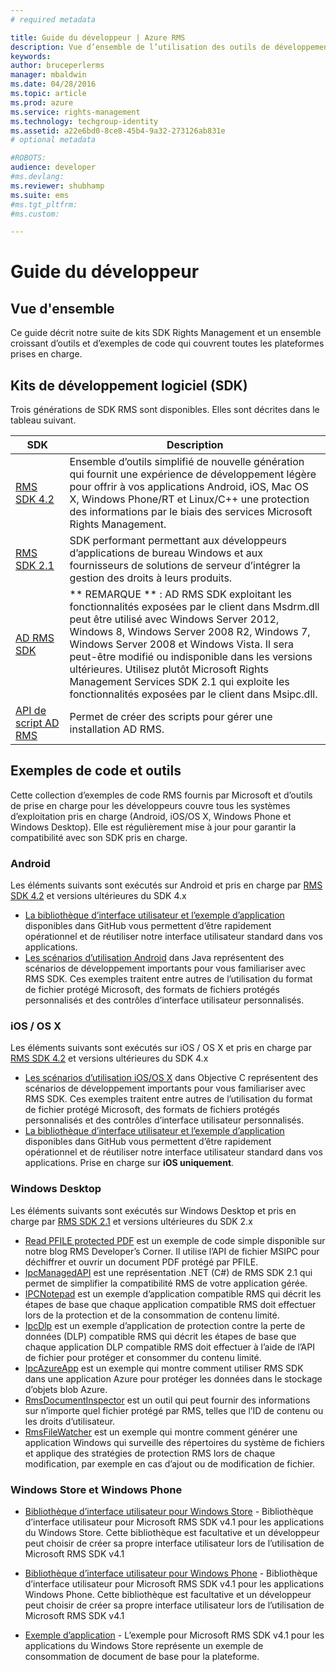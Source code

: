 ```yaml
---
# required metadata

title: Guide du développeur | Azure RMS
description: Vue d’ensemble de l’utilisation des outils de développement ; SDK, bibliothèques supplémentaires et exemples de code.
keywords:
author: bruceperlerms
manager: mbaldwin
ms.date: 04/28/2016
ms.topic: article
ms.prod: azure
ms.service: rights-management
ms.technology: techgroup-identity
ms.assetid: a22e6bd0-8ce8-45b4-9a32-273126ab831e
# optional metadata

#ROBOTS:
audience: developer
#ms.devlang:
ms.reviewer: shubhamp
ms.suite: ems
#ms.tgt_pltfrm:
#ms.custom:

---
```


# Guide du développeur

## Vue d'ensemble ##
Ce guide décrit notre suite de kits SDK Rights Management et un ensemble croissant d’outils et d’exemples de code qui couvrent toutes les plateformes prises en charge. 

## Kits de développement logiciel (SDK) ##
Trois générations de SDK RMS sont disponibles. Elles sont décrites dans le tableau suivant.

| SDK | Description |
|------|---------|
| [RMS SDK 4.2](active-directory-rights-management-services-multi-platform-thin-client-sdk-portal.md) | Ensemble d’outils simplifié de nouvelle génération qui fournit une expérience de développement légère pour offrir à vos applications Android, iOS, Mac OS X, Windows Phone/RT et Linux/C++ une protection des informations par le biais des services Microsoft Rights Management. |
| [RMS SDK 2.1](microsoft-information-protection-and-control-client-portal.md) | SDK performant permettant aux développeurs d’applications de bureau Windows et aux fournisseurs de solutions de serveur d’intégrer la gestion des droits à leurs produits.|
|[AD RMS SDK](https://msdn.microsoft.com/en-us/library/cc530379(v=vs.85).aspx)|** REMARQUE ** : AD RMS SDK exploitant les fonctionnalités exposées par le client dans Msdrm.dll peut être utilisé avec Windows Server 2012, Windows 8, Windows Server 2008 R2, Windows 7, Windows Server 2008 et Windows Vista. Il sera peut-être modifié ou indisponible dans les versions ultérieures. Utilisez plutôt Microsoft Rights Management Services SDK 2.1 qui exploite les fonctionnalités exposées par le client dans Msipc.dll.|
|[API de script AD RMS](https://msdn.microsoft.com/en-us/library/bb968797(v=vs.85).aspx)| Permet de créer des scripts pour gérer une installation AD RMS.|

## Exemples de code et outils
Cette collection d’exemples de code RMS fournis par Microsoft et d’outils de prise en charge pour les développeurs couvre tous les systèmes d’exploitation pris en charge (Android, iOS/OS X, Windows Phone et Windows Desktop). Elle est régulièrement mise à jour pour garantir la compatibilité avec son SDK pris en charge.

### Android

Les éléments suivants sont exécutés sur Android et pris en charge par [RMS SDK 4.2](active-directory-rights-management-services-multi-platform-thin-client-sdk-portal.md) et versions ultérieures du SDK 4.x

- [La bibliothèque d’interface utilisateur et l’exemple d’application](https://github.com/AzureAD/rms-sdk-ui-for-android) disponibles dans GitHub vous permettent d’être rapidement opérationnel et de réutiliser notre interface utilisateur standard dans vos applications.
- [Les scénarios d’utilisation Android](https://msdn.microsoft.com/en-us/library/dn758246(v=vs.85).aspx) dans Java représentent des scénarios de développement importants pour vous familiariser avec RMS SDK. Ces exemples traitent entre autres de l’utilisation du format de fichier protégé Microsoft, des formats de fichiers protégés personnalisés et des contrôles d’interface utilisateur personnalisés.

### iOS / OS X

Les éléments suivants sont exécutés sur iOS / OS X et pris en charge par [RMS SDK 4.2](active-directory-rights-management-services-multi-platform-thin-client-sdk-portal.md) et versions ultérieures du SDK 4.x

- [Les scénarios d’utilisation iOS/OS X](https://msdn.microsoft.com/en-us/library/dn758307(v=vs.85).aspx) dans Objective C représentent des scénarios de développement importants pour vous familiariser avec RMS SDK. Ces exemples traitent entre autres de l’utilisation du format de fichier protégé Microsoft, des formats de fichiers protégés personnalisés et des contrôles d’interface utilisateur personnalisés.
- [La bibliothèque d’interface utilisateur et l’exemple d’application](https://github.com/AzureAD/rms-sdk-ui-for-ios) disponibles dans GitHub vous permettent d’être rapidement opérationnel et de réutiliser notre interface utilisateur standard dans vos applications. Prise en charge sur **iOS uniquement**.

### Windows Desktop

Les éléments suivants sont exécutés sur Windows Desktop et pris en charge par [RMS SDK 2.1](microsoft-information-protection-and-control-client-portal.md) et versions ultérieures du SDK 2.x

- [Read PFILE protected PDF](https://blogs.msdn.microsoft.com/rms/2015/11/09/reading-a-pfile-protected-pdf/) est un exemple de code simple disponible sur notre blog RMS Developer’s Corner. Il utilise l’API de fichier MSIPC pour déchiffrer et ouvrir un document PDF protégé par PFILE.
- [IpcManagedAPI](https://github.com/Azure-Samples/active-directory-dotnet-rms) est une représentation .NET (C#) de RMS SDK 2.1 qui permet de simplifier la compatibilité RMS de votre application gérée.
- [IPCNotepad](https://code.msdn.microsoft.com/ipcnotepad-sample-f67dae80) est un exemple d’application compatible RMS qui décrit les étapes de base que chaque application compatible RMS doit effectuer lors de la protection et de la consommation de contenu limité.
- [IpcDlp](https://github.com/Azure-Samples/active-directory-dotnet-rms) est un exemple d’application de protection contre la perte de données (DLP) compatible RMS qui décrit les étapes de base que chaque application DLP compatible RMS doit effectuer à l’aide de l’API de fichier pour protéger et consommer du contenu limité.
- [IpcAzureApp](https://github.com/Azure-Samples/active-directory-dotnet-rms) est un exemple qui montre comment utiliser RMS SDK dans une application Azure pour protéger les données dans le stockage d’objets blob Azure.
- [RmsDocumentInspector](https://github.com/Azure-Samples/active-directory-dotnet-rms) est un outil qui peut fournir des informations sur n’importe quel fichier protégé par RMS, telles que l’ID de contenu ou les droits d’utilisateur.
- [RmsFileWatcher](https://github.com/Azure-Samples/active-directory-dotnet-rms) est un exemple qui montre comment générer une application Windows qui surveille des répertoires du système de fichiers et applique des stratégies de protection RMS lors de chaque modification, par exemple en cas d’ajout ou de modification de fichier.

### Windows Store et Windows Phone

- [Bibliothèque d’interface utilisateur pour Windows Store](https://github.com/AzureAD/rms-sdk-ui-for-windowsstore) - Bibliothèque d’interface utilisateur pour Microsoft RMS SDK v4.1 pour les applications du Windows Store. Cette bibliothèque est facultative et un développeur peut choisir de créer sa propre interface utilisateur lors de l’utilisation de Microsoft RMS SDK v4.1

- [Bibliothèque d’interface utilisateur pour Windows Phone](https://github.com/AzureAD/rms-sdk-ui-for-winphone) - Bibliothèque d’interface utilisateur pour Microsoft RMS SDK v4.1 pour les applications Windows Phone. Cette bibliothèque est facultative et un développeur peut choisir de créer sa propre interface utilisateur lors de l’utilisation de Microsoft RMS SDK v4.1

- [Exemple d’application](https://github.com/Azure-Samples/active-directory-dotnet-rms-windowsstore) - L’exemple pour Microsoft RMS SDK v4.1 pour les applications du Windows Store représente un exemple de consommation de document de base pour la plateforme.


<!--HONumber=Apr16_HO4-->


